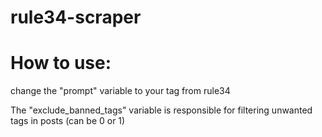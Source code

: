 # rule34-scraper

# How to use:

change the "prompt" variable to your tag from rule34

The "exclude_banned_tags" variable is responsible for filtering unwanted tags in posts (can be 0 or 1)

